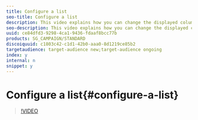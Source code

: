 ```yaml
---
title: Configure a list
seo-title: Configure a list
description: This video explains how you can change the displayed columns, the order, and the sort order of a list view in Adobe Campaign Standard. 
seo-description: This video explains how you can change the displayed columns, the order, and the sort order of a list view in Adobe Campaign Standard. 
uuid: ce84dfd3-9298-4ca1-9436-fdaaf8bcc77b
products: SG_CAMPAIGN/STANDARD
discoiquuid: c1803c42-c1d1-42b0-aaa0-8d1219ce85b2
targetaudience: target-audience new;target-audience ongoing
index: y
internal: n
snippet: y
---
```


# Configure a list{#configure-a-list}

>[!VIDEO](https://video.tv.adobe.com/v/25288/?quality=12)

